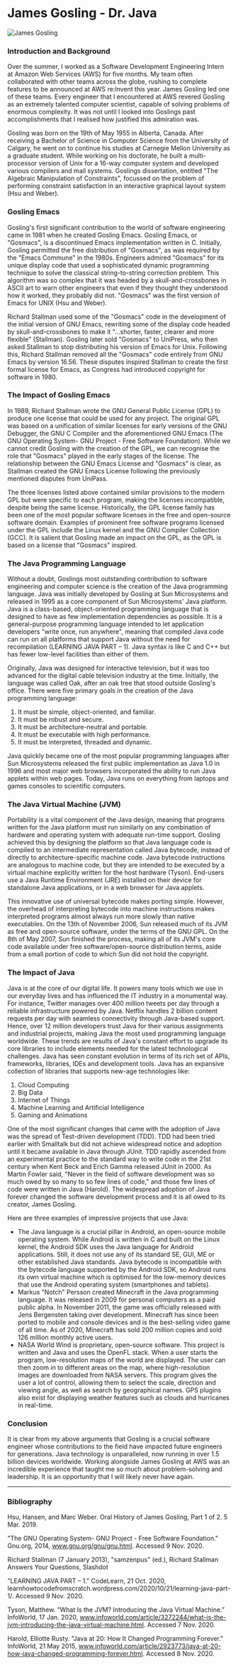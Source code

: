 # James Gosling - Dr. Java

<img src="https://venturebeat.com/wp-content/uploads/2011/08/james-gosling.jpg?fit=400%2C273&strip=all"
     alt="James Gosling"
     style="margin: 0 auto" />

### Introduction and Background
Over the summer, I worked as a Software Development Engineering Intern at Amazon Web Services (AWS) for five months. My team often collaborated with other teams across the globe, rushing to complete features to be announced at AWS re:Invent this year. James Gosling led one of these teams. Every engineer that I encountered at AWS revered Gosling as an extremely talented computer scientist, capable of solving problems of enormous complexity. It was not until I looked into Goslings past accomplishments that I realised how justified this admiration was.  

Gosling was born on the 19th of May 1955 in Alberta, Canada. After receiving a Bachelor of Science in Computer Science from the University of Calgary, he went on to continue his studies at Carnegie Mellon University as a graduate student. While working on his doctorate, he built a multi-processor version of Unix for a 16-way computer system and developed various compilers and mail systems. Goslings dissertation, entitled "The Algebraic Manipulation of Constraints", focussed on the problem of performing constraint satisfaction in an interactive graphical layout system (Hsu and Weber).

### Gosling Emacs
Gosling's first significant contribution to the world of software engineering came in 1981 when he created Gosling Emacs. Gosling Emacs, or "Gosmacs", is a discontinued Emacs implementation written in C. Initially, Gosling permitted the free distribution of "Gosmacs", as was required by the "Emacs Commune" in the 1980s. Engineers admired "Gosmacs" for its unique display code that used a sophisticated dynamic programming technique to solve the classical string-to-string correction problem. This algorithm was so complex that it was headed by a skull-and-crossbones in ASCII art to warn other engineers that even if they thought they understood how it worked, they probably did not. "Gosmacs" was the first version of Emacs for UNIX (Hsu and Weber).  

Richard Stallman used some of the "Gosmacs" code in the development of the initial version of GNU Emacs, rewriting some of the display code headed by skull-and-crossbones to make it "…shorter, faster, clearer and more flexible" (Stallman). Gosling later sold "Gosmacs" to UniPress, who then asked Stallman to stop distributing his version of Emacs for Unix. Following this, Richard Stallman removed all the "Gosmacs" code entirely from GNU Emacs by version 16.56. These disputes inspired Stallman to create the first formal license for Emacs, as Congress had introduced copyright for software in 1980.

### The Impact of Gosling Emacs
In 1989, Richard Stallman wrote the GNU General Public License (GPL) to produce one license that could be used for any project. The original GPL was based on a unification of similar licenses for early versions of the GNU Debugger, the GNU C Compiler and the aforementioned GNU Emacs (The GNU Operating System- GNU Project - Free Software Foundation). While we cannot credit Gosling with the creation of the GPL, we can recognise the role that "Gosmacs" played in the early stages of the license. The relationship between the GNU Emacs License and "Gosmacs" is clear, as Stallman created the GNU Emacs License following the previously mentioned disputes from UniPass.  

The three licenses listed above contained similar provisions to the modern GPL but were specific to each program, making the licenses incompatible, despite being the same license. Historically, the GPL license family has been one of the most popular software licenses in the free and open-source software domain. Examples of prominent free software programs licensed under the GPL include the Linux kernel and the GNU Compiler Collection (GCC). It is salient that Gosling made an impact on the GPL, as the GPL is based on a license that "Gosmacs" inspired.

### The Java Programming Language
Without a doubt, Goslings most outstanding contribution to software engineering and computer science is the creation of the Java programming language. Java was initially developed by Gosling at Sun Microsystems and released in 1995 as a core component of Sun Microsystems' Java platform. Java is a class-based, object-oriented programming language that is designed to have as few implementation dependencies as possible. It is a general-purpose programming language intended to let application developers "write once, run anywhere", meaning that compiled Java code can run on all platforms that support Java without the need for recompilation (LEARNING JAVA PART – 1). Java syntax is like C and C++ but has fewer low-level facilities than either of them.  

Originally, Java was designed for interactive television, but it was too advanced for the digital cable television industry at the time. Initially, the language was called Oak, after an oak tree that stood outside Gosling's office. There were five primary goals in the creation of the Java programming language:
1. It must be simple, object-oriented, and familiar.
2. It must be robust and secure.
3. It must be architecture-neutral and portable.
4. It must be executable with high performance.
5. It must be interpreted, threaded and dynamic.  

Java quickly became one of the most popular programming languages after Sun Microsystems released the first public implementation as Java 1.0 in 1996 and most major web browsers incorporated the ability to run Java applets within web pages. Today, Java runs on everything from laptops and games consoles to scientific computers.

### The Java Virtual Machine (JVM)
Portability is a vital component of the Java design, meaning that programs written for the Java platform must run similarly on any combination of hardware and operating system with adequate run-time support. Gosling achieved this by designing the platform so that Java language code is compiled to an intermediate representation called Java bytecode, instead of directly to architecture-specific machine code. Java bytecode instructions are analogous to machine code, but they are intended to be executed by a virtual machine explicitly written for the host hardware (Tyson). End-users use a Java Runtime Environment (JRE) installed on their device for standalone Java applications, or in a web browser for Java applets.  

This innovative use of universal bytecode makes porting simple. However, the overhead of interpreting bytecode into machine instructions makes interpreted programs almost always run more slowly than native executables. On the 13th of November 2006, Sun released much of its JVM as free and open-source software, under the terms of the GNU GPL. On the 8th of May 2007, Sun finished the process, making all of its JVM's core code available under free software/open-source distribution terms, aside from a small portion of code to which Sun did not hold the copyright.

### The Impact of Java
Java is at the core of our digital life. It powers many tools which we use in our everyday lives and has influenced the IT industry in a monumental way. For instance, Twitter manages over 400 million tweets per day through a reliable infrastructure powered by Java. Netflix handles 2 billion content requests per day with seamless connectivity through Java-based support. Hence, over 12 million developers trust Java for their various assignments and industrial projects, making Java the most used programming language worldwide. These trends are results of Java's constant effort to upgrade its core libraries to include elements needed for the latest technological challenges. Java has seen constant evolution in terms of its rich set of APIs, frameworks, libraries, IDEs and development tools. Java has an expansive collection of libraries that supports new-age technologies like:
1. Cloud Computing
2. Big Data
3. Internet of Things
4. Machine Learning and Artificial Intelligence
5. Gaming and Animations  

One of the most significant changes that came with the adoption of Java was the spread of Test-driven development (TDD). TDD had been tried earlier with Smalltalk but did not achieve widespread notice and adoption until it became available in Java through JUnit. TDD rapidly ascended from an experimental practice to the standard way to write code in the 21st century when Kent Beck and Erich Gamma released JUnit in 2000. As Martin Fowler said, "Never in the field of software development was so much owed by so many to so few lines of code," and those few lines of code were written in Java (Harold). The widespread adoption of Java forever changed the software development process and it is all owed to its creator, James Gosling.

Here are three examples of impressive projects that use Java:
- The Java language is a crucial pillar in Android, an open-source mobile operating system. While Android is written in C and built on the Linux kernel, the Android SDK uses the Java language for Android applications. Still, it does not use any of its standard SE, GUI, ME or other established Java standards. Java bytecode is incompatible with the bytecode language supported by the Android SDK, so Android runs its own virtual machine which is optimised for the low-memory devices that use the Android operating system (smartphones and tablets).
- Markus "Notch" Persson created Minecraft in the Java programming language. It was released in 2009 for personal computers as a paid public alpha. In November 2011, the game was officially released with Jens Bergensten taking over development. Minecraft has since been ported to mobile and console devices and is the best-selling video game of all time. As of 2020, Minecraft has sold 200 million copies and sold 126 million monthly active users.
- NASA World Wind is proprietary, open-source software. This project is written and Java and uses the OpenFL stack. When a user starts the program, low-resolution maps of the world are displayed. The user can then zoom in to different areas on the map, where high-resolution images are downloaded from NASA servers. This program gives the user a lot of control, allowing them to select the scale, direction and viewing angle, as well as search by geographical names. GPS plugins also exist for displaying weather features such as clouds and hurricanes in real-time.

### Conclusion
It is clear from my above arguments that Gosling is a crucial software engineer whose contributions to the field have impacted future engineers for generations. Java technology is unparalleled, now running in over 1.5 billion devices worldwide. Working alongside James Gosling at AWS was an incredible experience that taught me so much about problem-solving and leadership. It is an opportunity that I will likely never have again.

-----
### Bibliography
Hsu, Hansen, and Marc Weber. Oral History of James Gosling, Part 1 of 2. 5 Mar. 2019.  

"The GNU Operating System- GNU Project - Free Software Foundation." Gnu.org, 2014, www.gnu.org/gnu/gnu.html. Accessed 9 Nov. 2020.  

Richard Stallman (7 January 2013), "samzenpus" (ed.), Richard Stallman Answers Your Questions, Slashdot  

"LEARNING JAVA PART – 1." CodeLearn, 21 Oct. 2020, learnhowtocodefromscratch.wordpress.com/2020/10/21/learning-java-part-1/. Accessed 9 Nov. 2020.  

Tyson, Matthew. “What Is the JVM? Introducing the Java Virtual Machine.” InfoWorld, 17 Jan. 2020, www.infoworld.com/article/3272244/what-is-the-jvm-introducing-the-java-virtual-machine.html. Accessed 7 Nov. 2020.  

Harold, Elliotte Rusty. "Java at 20: How It Changed Programming Forever." InfoWorld, 21 May 2015, www.infoworld.com/article/2923773/java-at-20-how-java-changed-programming-forever.html. Accessed 8 Nov. 2020.  




